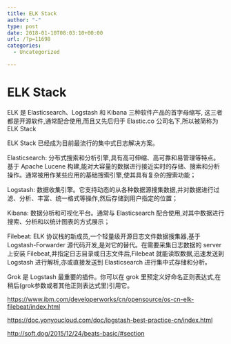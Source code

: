 ```yaml
---
title: ELK Stack
author: "-"
type: post
date: 2018-01-10T08:03:10+00:00
url: /?p=11698
categories:
  - Uncategorized

---
```

# ELK Stack
ELK 是 Elasticsearch、Logstash 和 Kibana 三种软件产品的首字母缩写, 这三者都是开源软件,通常配合使用,而且又先后归于 Elastic.co 公司名下,所以被简称为 ELK Stack
  
ELK Stack 已经成为目前最流行的集中式日志解决方案。

Elasticsearch: 分布式搜索和分析引擎,具有高可伸缩、高可靠和易管理等特点。基于 Apache Lucene 构建,能对大容量的数据进行接近实时的存储、搜索和分析操作。通常被用作某些应用的基础搜索引擎,使其具有复杂的搜索功能；
  
Logstash: 数据收集引擎。它支持动态的从各种数据源搜集数据,并对数据进行过滤、分析、丰富、统一格式等操作,然后存储到用户指定的位置；
  
Kibana: 数据分析和可视化平台。通常与 Elasticsearch 配合使用,对其中数据进行搜索、分析和以统计图表的方式展示；
  
Filebeat: ELK 协议栈的新成员,一个轻量级开源日志文件数据搜集器,基于 Logstash-Forwarder 源代码开发,是对它的替代。在需要采集日志数据的 server 上安装 Filebeat,并指定日志目录或日志文件后,Filebeat 就能读取数据,迅速发送到 Logstash 进行解析,亦或直接发送到 Elasticsearch 进行集中式存储和分析。

Grok 是 Logstash 最重要的插件。你可以在 grok 里预定义好命名正则表达式,在稍后(grok参数或者其他正则表达式里)引用它。

https://www.ibm.com/developerworks/cn/opensource/os-cn-elk-filebeat/index.html
  
https://doc.yonyoucloud.com/doc/logstash-best-practice-cn/index.html
  
http://soft.dog/2015/12/24/beats-basic/#section